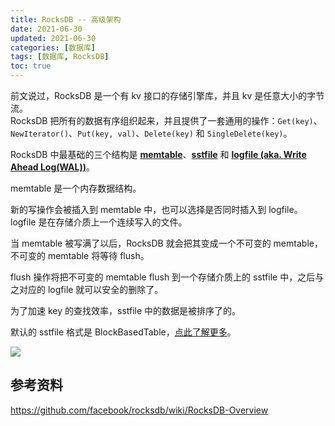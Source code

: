 ```yaml
---
title: RocksDB -- 高级架构
date: 2021-06-30
updated: 2021-06-30
categories: [数据库]
tags: [数据库, RocksDB]
toc: true
---
```






前文说过，RocksDB 是一个有 kv 接口的存储引擎库，并且 kv 是任意大小的字节流。  
RocksDB 把所有的数据有序组织起来，并且提供了一套通用的操作：`Get(key)`、`NewIterator()`、`Put(key, val)`、`Delete(key)` 和 `SingleDelete(key)`。

RocksDB 中最基础的三个结构是 **[memtable](https://github.com/facebook/rocksdb/wiki/MemTable)**、**[sstfile](https://github.com/facebook/rocksdb/wiki/Rocksdb-BlockBasedTable-Format)** 和 **[logfile (aka. Write Ahead Log(WAL))](https://github.com/facebook/rocksdb/wiki/Write-Ahead-Log)**。

memtable 是一个内存数据结构。

新的写操作会被插入到 memtable 中，也可以选择是否同时插入到 logfile。logfile 是在存储介质上一个连续写入的文件。

当 memtable 被写满了以后，RocksDB 就会把其变成一个不可变的 memtable，不可变的 memtable 将等待 flush。

flush 操作将把不可变的 memtable flush 到一个存储介质上的 sstfile 中，之后与之对应的 logfile 就可以安全的删除了。

为了加速 key 的查找效率，sstfile 中的数据是被排序了的。

<!--more-->

默认的 sstfile 格式是 BlockBasedTable，[点此了解更多](https://gukaifeng.me/2021/05/19/RocksDB-BlockBasedTable-%E5%88%86%E6%9E%90/)。

![](/posts/rocksdb-gao-ji-jia-gou/RocksDB--gao-ji-jia-gou_1.png)


## 参考资料

https://github.com/facebook/rocksdb/wiki/RocksDB-Overview
